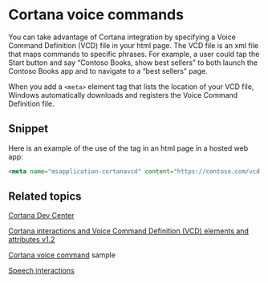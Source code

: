 # Cortana voice commands

You can take advantage of Cortana integration by specifying a Voice Command Definition (VCD) file in your html page. The VCD file is an xml file that maps commands to specific phrases. For example, a user could tap the Start button and say “Contoso Books, show best sellers” to both launch the Contoso Books app and to navigate to a “best sellers” page.

When you add a `<meta>` element tag that lists the location of your VCD file, Windows automatically downloads and registers the Voice Command Definition file.

## Snippet

Here is an example of the use of the tag in an html page in a hosted web app:

```HTML
<meta name="msapplication-cortanavcd" content="https://contoso.com/vcd.xml"/>
```

## Related topics
[Cortana Dev Center](https://developer.microsoft.com/en-us/cortana)

[Cortana interactions and Voice Command Definition (VCD) elements and attributes v1.2](https://docs.microsoft.com/en-us/uwp/schemas/voicecommands/voice-command-elements-and-attributes-1-2)

[Cortana voice command](https://github.com/Microsoft/Windows-universal-samples/tree/master/Samples/CortanaVoiceCommand) sample

[Speech interactions](https://docs.microsoft.com/en-us/windows/uwp/design/input/speech-interactions)